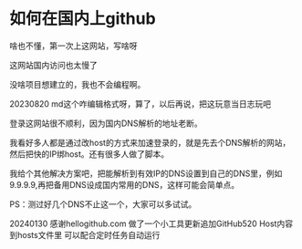 # 如何在国内上github
啥也不懂，第一次上这网站，写啥呀

这网站国内访问也太慢了

没啥项目想建立的，我也不会编程啊。

20230820
md这个咋编辑格式呀，算了，以后再说，把这玩意当日志玩吧

登录这网站很不顺利，因为国内DNS解析的地址老断。

我看好多人都是通过改host的方式来加速登录的，就是先去个DNS解析的网站，然后把快的IP绑host。还有很多人做了脚本。

我给个其他解决方案吧，把能解析到有效IP的DNS设置到自己的DNS里，例如9.9.9.9,再把备用DNS设成国内常用的DNS，这样可能会简单点。

PS：测过好几个DNS不止这一个，大家可以多试试。

20240130
感谢hellogithub.com
做了一个小工具更新追加GitHub520 Host内容到hosts文件里
可以配合定时任务自动运行
